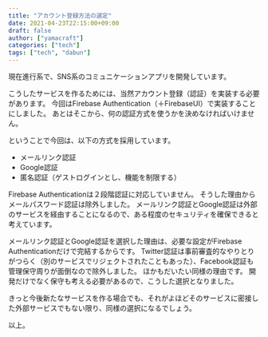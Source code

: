 ```yaml
---
title: "アカウント登録方法の選定"
date: 2021-04-23T22:15:00+09:00
draft: false
author: ["yamacraft"]
categories: ["tech"]
tags: ["tech", "dabun"]
---
```


現在進行系で、SNS系のコミュニケーションアプリを開発しています。

こうしたサービスを作るためには、当然アカウント登録（認証）を実装する必要があります。
今回はFirebase Authentication（＋FirebaseUI）で実装することにしました。
あとはそこから、何の認証方式を使うかを決めなければいけません。

ということで今回は、以下の方式を採用しています。

* メールリンク認証
* Google認証
* 匿名認証（ゲストログインとし、機能を制限する）

Firebase Authenticationは２段階認証に対応していません。
そうした理由からメールパスワード認証は除外しました。
メールリンク認証とGoogle認証は外部のサービスを経由することになるので、ある程度のセキュリティを確保できると考えています。

メールリンク認証とGoogle認証を選択した理由は、必要な設定がFirebase Authenticationだけで完結するからです。
Twitter認証は事前審査的なやりとりがつらく（別のサービスでリジェクトされたこともあった）、Facebook認証も管理保守周りが面倒なので除外しました。
ほかもだいたい同様の理由です。
開発だけでなく保守も考える必要があるので、こうした選択となりました。

きっと今後新たなサービスを作る場合でも、それがよほどそのサービスに密接した外部サービスでもない限り、同様の選択になるでしょう。

以上。